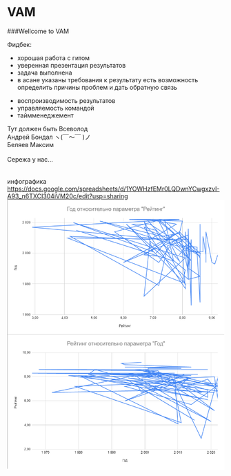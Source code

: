 # VAM
###Wellcome to VAM <br>

Фидбек:
+ хорошая работа с гитом
+ уверенная презентация результатов
+ задача выполнена
+ в асане указаны требования к результату
  есть возможность определить причины проблем и дать обратную связь
- воспроизводимость результатов
- управляемость командой
- таймменеджемент

Тут должен быть Всеволод <br>
Андрей Бондал ヽ(￣～￣ )ノ <br>
Беляев Максим <br>
<br>
Сережа у нас...
 <br><br><br>
инфографика
<br>
https://docs.google.com/spreadsheets/d/1YOWHzfEMr0LQDwnYCwgxzvI-A93_n6TXCI304iVM20c/edit?usp=sharing
<br>
![](https://github.com/koltypka/VAM/blob/master/img/infographics.bmp)
<br>
